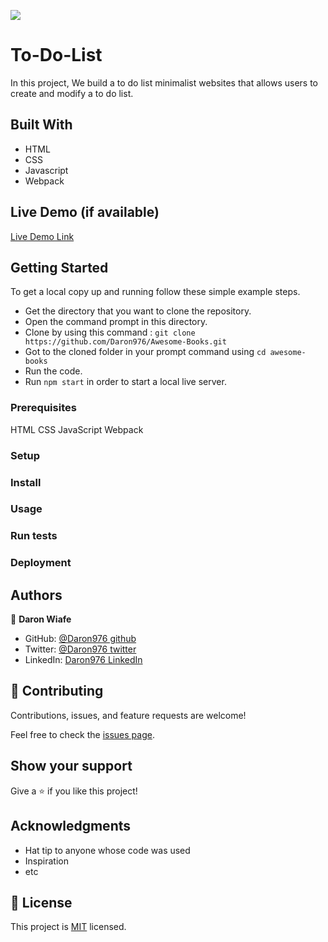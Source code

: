 ![](https://img.shields.io/badge/Microverse-blueviolet)

# To-Do-List

In this project, We build a to do list minimalist websites that allows users to create and modify a to do list.

## Built With

* HTML
* CSS
* Javascript 
* Webpack

## Live Demo (if available)

[Live Demo Link](https://livedemo.com)


## Getting Started

To get a local copy up and running follow these simple example steps.
* Get the directory that you want to clone the repository.
* Open the command prompt in this directory.
* Clone by using this command : ```git clone https://github.com/Daron976/Awesome-Books.git```
* Got to the cloned folder in your prompt command using ```cd awesome-books```
* Run the code.
* Run `npm start` in order to start a local live server.

### Prerequisites

HTML CSS JavaScript Webpack

### Setup

### Install

### Usage

### Run tests

### Deployment


## Authors

👤 **Daron Wiafe**

- GitHub: [@Daron976 github](https://github.com/Daron976)
- Twitter: [@Daron976 twitter](https://twitter.com/twitterhandle)
- LinkedIn: [Daron976 LinkedIn](https://linkedin.com/in/linkedinhandle)

## 🤝 Contributing

Contributions, issues, and feature requests are welcome!

Feel free to check the [issues page](../../issues/).

## Show your support

Give a ⭐️ if you like this project!

## Acknowledgments

- Hat tip to anyone whose code was used
- Inspiration
- etc

## 📝 License

This project is [MIT](./MIT.md) licensed.